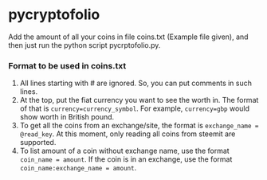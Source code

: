 # pycryptofolio
Add the amount of all your coins in file coins.txt (Example file given), and then just run the python script pycrptofolio.py. 

### Format to be used in coins.txt
1. All lines starting with # are ignored. So, you can put comments in such lines.
2. At the top, put the fiat currency you want to see the worth in. The format of that is `currency=currency_symbol`. 
For example, `currency=gbp` would show worth in British pound.
3. To get all the coins from an exchange/site, the format is `exchange_name = @read_key`. At this moment, only reading all coins from 
steemit are supported.
4. To list amount of a coin without exchange name, use the format `coin_name = amount`. If the coin is in an exchange, use the format 
`coin_name:exchange_name = amount`.
